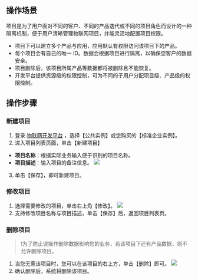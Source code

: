 ## 操作场景
项目是为了用户面对不同的客户、不同的产品迭代或不同的项目角色而设计的一种隔离机制，便于用户清晰管理物联网项目，并能灵活地配置项目权限。
 - 项目下可以建立多个产品与应用，应用默认有权限访问该项目下的产品。
 - 每个项目会有自己的唯一 ID。数据会根据项目进行隔离，以确保您客户的数据安全。
 - 项目删除后，该项目所属产品等数据都将被删除且不能恢复。
 - 开发平台提供资源级的权限控制，可为不同的子用户分配项目级、产品级的权限控制。


## 操作步骤
### 新建项目
1. 登录 [物联网开发平台](https://console.cloud.tencent.com/iotexplorer) ，选择【公共实例】或您购买的【标准企业实例】。
2. 进入项目列表页面，单击【新建项目】
 - **项目名称**：根据实际业务输入便于识别的项目名称。
 - **项目描述**：输入项目的备注信息。 
 ![](https://main.qcloudimg.com/raw/2b771f9fd18d2503aafb1416a3afed2d.png) 
3. 单击【保存】，即可新建项目。



### 修改项目
1. 选择需要修改的项目，单击右上角【修改】。
![](https://main.qcloudimg.com/raw/82c1718577bc92b089aeee670004b00a.png)
2. 支持修改项目名称与项目描述，单击【保存】后，返回项目列表页。


### 删除项目
>!为了防止误操作删除数据影响您的业务，若该项目下还有产品数据，则不允许删除项目。

1. 当您无需该项目时，您可以在该项目的右上方，单击【删除】即可。
![](https://main.qcloudimg.com/raw/2084232bcb915fdfa5aafd226ce9131f.png)
2. 确认删除后，系统将删除该项目。

